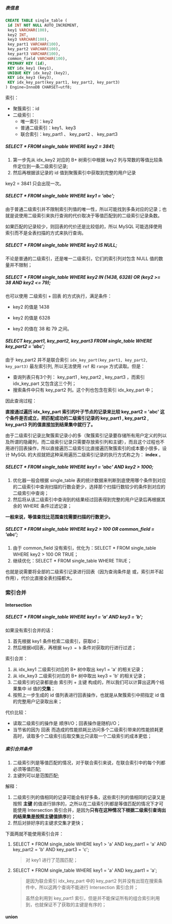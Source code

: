 ##### 表信息

```sql
CREATE TABLE single_table (
 id INT NOT NULL AUTO_INCREMENT,
 key1 VARCHAR(100),
 key2 INT,
 key3 VARCHAR(100),
 key_part1 VARCHAR(100),
 key_part2 VARCHAR(100),
 key_part3 VARCHAR(100),
 common_field VARCHAR(100),
 PRIMARY KEY (id),
 KEY idx_key1 (key1),
 UNIQUE KEY idx_key2 (key2),
 KEY idx_key3 (key3),
 KEY idx_key_part(key_part1, key_part2, key_part3)
) Engine=InnoDB CHARSET=utf8;
```

索引：

- 聚簇索引：id
- 二级索引：
  - 唯一索引：key2
  - 普通二级索引：key1、key3
  - 联合索引：key_part1 、 key_part2 、 key_part3



##### SELECT * FROM single_table WHERE key2 = 3841;

1. 第一步先从 idx_key2 对应的 B+ 树索引中根据 key2 列与常数的等值比较条件定位到一条二级索引记录;
2. 然后再根据该记录的 id 值到聚簇索引中获取到完整的用户记录

key2 = 3841 只会出现一次。



##### SELECT * FROM single_table WHERE key1 = 'abc';

由于普通二级索引并不限制索引列值的唯一性，所以可能找到多条对应的记录；也就是说使用二级索引来执行查询的代价取决于等值匹配到的二级索引记录条数。

如果匹配的记录较少，则回表的代价还是比较低的，所以 MySQL 可能选择使用索引而不是全表扫描的方式来执行查询。



##### SELECT * FROM single_table WHERE key2 IS NULL;

不论是普通的二级索引，还是唯一二级索引，它们的索引列对包含 NULL 值的数量并不限制；



##### SELECT * FROM single_table WHERE key2 IN (1438, 6328) OR (key2 >= 38 AND key2 <= 79);

也可以使用 二级索引 + 回表 的方式执行，满足条件：

- key2 的值是 1438

- key2 的值是 6328

- key2 的值在 38 和 79 之间。



##### SELECT key_part1, key_part2, key_part3 FROM single_table WHERE key_part2 = 'abc';

由于 key_part2 并不是联合索引 `idx_key_part(key_part1, key_part2, key_part3)` 最左索引列, 所以无法使用 `ref` 和 `range` 方式读取。但是：

- 查询列表只有3个列： key_part1 , key_part2 , key_part3 ，而索引 idx_key_part 又包含这三个列；
- 搜索条件中只有 key_part2 列。这个列也包含在索引 idx_key_part 中；

因此查询过程：

**直接通过遍历 idx_key_part 索引的叶子节点的记录来比较 key_part2 = 'abc' 这个条件是否成立，把匹配成功的二级索引记录的 key_part1 , key_part2 , key_part3 列的值直接加到结果集中就行了。**



由于二级索引记录比聚簇索记录小的多（聚簇索引记录要存储所有用户定义的列以及所谓的隐藏列，而二级索引记录只需要存放索引列和主键），而且这个过程也不用进行回表操作，所以直接遍历二级索引比直接遍历聚簇索引的成本要小很多，设计 MySQL 的大叔就把这种采用遍历二级索引记录的执行方式称之为： **index** 。



##### SELECT * FROM single_table WHERE key1 = 'abc' AND key2 > 1000;

1. 优化器一般会根据 single_table 表的统计数据来判断到底使用哪个条件到对应的二级索引中查询扫描的行数会更少，选择那个扫描行数较少的条件到对应的二级索引中查询；
2. 然后将从该二级索引中查询到的结果经过回表得到完整的用户记录后再根据其余的 WHERE 条件过滤记录；

**一般来说，等值查找比范围查找需要扫描的行数更少。**



##### SELECT * FROM single_table WHERE key2 > 100 OR common_field = 'abc';

1. 由于 common_field  没有索引，优化为：SELECT * FROM single_table WHERE key2 > 100 OR TRUE；
2. 继续优化：SELECT * FROM single_table WHERE TRUE；

也就是说需要将全部的二级索引记录进行回表（因为查询条件是 或，索引并不起作用），代价比直接全表扫描都大。



### 索引合并

#### Intersection

##### SELECT * FROM single_table WHERE key1 = 'a' AND key3 = 'b';

如果没有索引合并的话：

1. 首先根据 key1 条件检索二级索引，获取id；
2. 然后根据id回表，再根据 `key3 = b` 条件对获取的行进行过滤；



索引合并：

1. 从 idx_key1 二级索引对应的 B+ 树中取出 key1 = 'a' 的相关记录；
2. 从 idx_key3 二级索引对应的 B+ 树中取出 key3 = 'b' 的相关记录；
3. 二级索引的记录都是由 索引列 + 主键 构成的，所以我们可以计算出这两个结果集中 id 值的**交集**；
4. 按照上一步生成的 id 值列表进行回表操作，也就是从聚簇索引中把指定 id 值的完整用户记录取出来；

代价比较：

- 读取二级索引的操作是 顺序I/O；回表操作是随机I/O；
- 当节省的因为 回表 而造成的性能损耗比访问多个二级索引带来的性能损耗更高时，读取多个二级索引后取交集比只读取一个二级索引的成本更低；



##### 索引合并条件

1. 二级索引列是等值匹配的情况，对于联合索引来说，在联合索引中的每个列都必须等值匹配;
2. 主键列可以是范围匹配;

解释：

1. 二级索引列的值相同的记录可能会有好多条，这些索引列的值相同的记录又是按照 **主键** 的值进行排序的，之所以在二级索引列都是等值匹配的情况下才可能使用 Intersection 索引合并，是因为**只有在这种情况下根据二级索引查询出的结果集是按照主键值排序**的；
2. 然后对排好序的主键求交集才更快；



下面两就不能使用索引合并：

1. SELECT * FROM single_table WHERE key1 > 'a' AND key_part1 = 'a' AND key_part2 = 'b' AND key_part3 = 'c';

   > 对 key1 进行了范围匹配；

2. SELECT * FROM single_table WHERE key1 = 'a' AND key_part1 = 'a';

   > 是因为联合索引 idx_key_part 中的 key_part2 列并没有出现在搜索条件中，所以这两个查询不能进行 Intersection 索引合并；
   >
   > 虽然会利用到 key_part1 索引，但是并不能保证所有的组合索引利用到，也就保证不了获取的主键是有序的；

   

#### union

